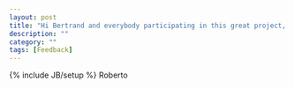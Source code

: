 ```yaml
---
layout: post
title: "Hi Bertrand and everybody participating in this great project, thank you very much for your work and for this major release! Ciao."
description: ""
category: ""
tags: [Feedback]
---
```

{% include JB/setup %}
Roberto
